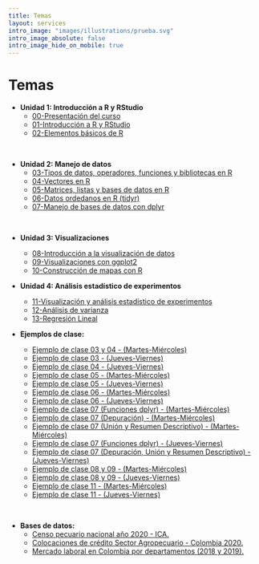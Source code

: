 ```yaml
---
title: Temas
layout: services
intro_image: "images/illustrations/prueba.svg"
intro_image_absolute: false
intro_image_hide_on_mobile: true
---
```


# Temas

- **Unidad 1: Introducción a R y RStudio**
    + [00-Presentación del curso](/temas/00-Curso/00-Curso.html)
    + [01-Introducción a R y RStudio](/temas/01-IntroR-RStudio/01-IntroR-RStudio.html)
    + [02-Elementos básicos de R](/temas/02-Elementos-basicos-R/02-Elementos-basicos-R.html)
<br>

- **Unidad 2: Manejo de datos**
    + [03-Tipos de datos, operadores, funciones y bibliotecas en R](/temas/03-Tipos-datos-R/03-Tipos-datos-R.html)
    + [04-Vectores en R](/temas/04-Vectores-R/04-Vectores-R.html)
    + [05-Matrices, listas y bases de datos en R](/temas/05-Matriz-Listas-BDatos/05-Matriz-Listas-BDatos.html)
    + [06-Datos ordedanos en R (tidyr)](/temas/06-Datos-Ordenados-tidyr/06-Datos-Ordenados-tidyr.html)
    + [07-Manejo de bases de datos con dplyr](/temas/07-Manejo-Datos-dplyr/07-Manejo-Datos-dplyr.html)
<br>

- **Unidad 3: Visualizaciones**
    + [08-Introducción a la visualización de datos](/temas/08-Intro-Graphics/08-Intro-Graphics.html)
    + [09-Visualizaciones con ggplot2](/temas/09-Graphics-ggplot2/09-Graphics-ggplot2.html)
    + [10-Construcción de mapas con R](/temas/10-Mapas/10-Mapas.html)

- **Unidad 4: Análisis estadístico de experimentos**
    + [11-Visualización y análisis estadístico de experimentos](/temas/11-Experimento-1/11-Experimento-1.html)
    + [12-Análisis de varianza](/temas/12-Anova/12-Anova.html)  
    + [13-Regresión Lineal](/temas/13-RegLineal/13-RegLineal.html)  
    


- **Ejemplos de clase:**
    + [Ejemplo de clase 03 y 04 - (Martes-Miércoles)](/temas/Clases/MartesMiercoles/clase_datosR2.html)
    + [Ejemplo de clase 03 - (Jueves-Viernes)](/temas/Clases/JuevesViernes/01datosR.html)
    + [Ejemplo de clase 04 - (Jueves-Viernes)](/temas/Clases/JuevesViernes/vectores.html)
    + [Ejemplo de clase 05 - (Martes-Miércoles)](https://rpubs.com/Edimer/679439)
    + [Ejemplo de clase 05 - (Jueves-Viernes)](https://rpubs.com/Edimer/679908)
    + [Ejemplo de clase 06 - (Martes-Miércoles)](https://rpubs.com/Edimer/682972)
    + [Ejemplo de clase 06 - (Jueves-Viernes)](https://rpubs.com/Edimer/685502)
    + [Ejemplo de clase 07 (Funciones dplyr) - (Martes-Miércoles)](https://rpubs.com/Edimer/689875)
    + [Ejemplo de clase 07 (Depuración) - (Martes-Miércoles)](https://rpubs.com/Edimer/698542)
    + [Ejemplo de clase 07 (Unión y Resumen Descriptivo) - (Martes-Miércoles)](https://rpubs.com/Edimer/698543)
    + [Ejemplo de clase 07 (Funciones dplyr) - (Jueves-Viernes)](https://rpubs.com/Edimer/692247)
    + [Ejemplo de clase 07 (Depuración, Unión y Resumen Descriptivo) - (Jueves-Viernes)](https://rpubs.com/Edimer/698544)
    + [Ejemplo de clase 08 y 09 - (Martes-Miércoles)](https://rpubs.com/Edimer/698991)
    + [Ejemplo de clase 08 y 09 - (Jueves-Viernes)](https://rpubs.com/Edimer/700038)
    + [Ejemplo de clase 11 - (Martes-Miércoles)](https://rpubs.com/Edimer/715550)
    + [Ejemplo de clase 11 - (Jueves-Viernes)](https://rpubs.com/Edimer/716360)
<br>

- **Bases de datos:**
    + [Censo pecuario nacional año 2020 - ICA.](https://www.ica.gov.co/areas/pecuaria/servicios/epidemiologia-veterinaria/censos-2016/censo-2018.aspx)
    + [Colocaciones de crédito Sector Agropecuario - Colombia 2020.](https://www.datos.gov.co/api/views/hbaj-th4x/rows.csv?accessType=DOWNLOAD)
    + [Mercado laboral en Colombia por departamentos (2018 y 2019).](/temas/data/desempleo.xlsx)
    
